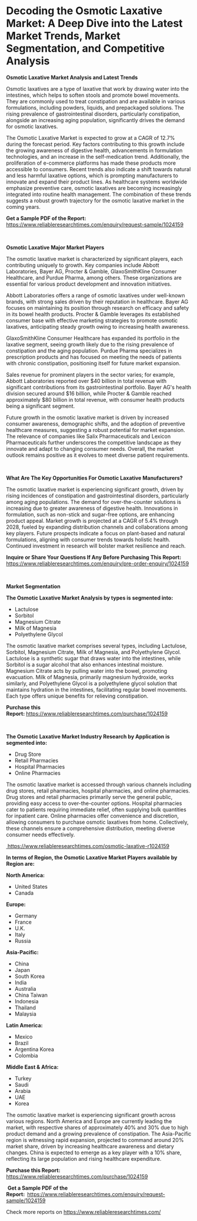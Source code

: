 <p><h1>Decoding the Osmotic Laxative Market: A Deep Dive into the Latest Market Trends, Market Segmentation, and Competitive Analysis</h1></p><p><strong>Osmotic Laxative Market Analysis and Latest Trends</strong></p>
<p><p>Osmotic laxatives are a type of laxative that work by drawing water into the intestines, which helps to soften stools and promote bowel movements. They are commonly used to treat constipation and are available in various formulations, including powders, liquids, and prepackaged solutions. The rising prevalence of gastrointestinal disorders, particularly constipation, alongside an increasing aging population, significantly drives the demand for osmotic laxatives.</p><p>The Osmotic Laxative Market is expected to grow at a CAGR of 12.7% during the forecast period. Key factors contributing to this growth include the growing awareness of digestive health, advancements in formulation technologies, and an increase in the self-medication trend. Additionally, the proliferation of e-commerce platforms has made these products more accessible to consumers. Recent trends also indicate a shift towards natural and less harmful laxative options, which is prompting manufacturers to innovate and expand their product lines. As healthcare systems worldwide emphasize preventive care, osmotic laxatives are becoming increasingly integrated into routine health management. The combination of these trends suggests a robust growth trajectory for the osmotic laxative market in the coming years.</p></p>
<p><strong>Get a Sample PDF of the Report:&nbsp;</strong> <a href="https://www.reliableresearchtimes.com/enquiry/request-sample/1024159?utm_campaign=2009&utm_medium=2&utm_source=Github&utm_content=ia&utm_term=06032025&utm_id=osmotic-laxative">https://www.reliableresearchtimes.com/enquiry/request-sample/1024159</a></p>
<p>&nbsp;</p>
<p><strong>Osmotic Laxative Major Market Players</strong></p>
<p><p>The osmotic laxative market is characterized by significant players, each contributing uniquely to growth. Key companies include Abbott Laboratories, Bayer AG, Procter & Gamble, GlaxoSmithKline Consumer Healthcare, and Purdue Pharma, among others. These organizations are essential for various product development and innovation initiatives.</p><p>Abbott Laboratories offers a range of osmotic laxatives under well-known brands, with strong sales driven by their reputation in healthcare. Bayer AG focuses on maintaining its position through research on efficacy and safety in its bowel health products. Procter & Gamble leverages its established consumer base with effective marketing strategies to promote osmotic laxatives, anticipating steady growth owing to increasing health awareness.</p><p>GlaxoSmithKline Consumer Healthcare has expanded its portfolio in the laxative segment, seeing growth likely due to the rising prevalence of constipation and the aging population. Purdue Pharma specializes in prescription products and has focused on meeting the needs of patients with chronic constipation, positioning itself for future market expansion. </p><p>Sales revenue for prominent players in the sector varies; for example, Abbott Laboratories reported over $40 billion in total revenue with significant contributions from its gastrointestinal portfolio. Bayer AG's health division secured around $16 billion, while Procter & Gamble reached approximately $80 billion in total revenue, with consumer health products being a significant segment.</p><p>Future growth in the osmotic laxative market is driven by increased consumer awareness, demographic shifts, and the adoption of preventive healthcare measures, suggesting a robust potential for market expansion. The relevance of companies like Salix Pharmaceuticals and Lexicon Pharmaceuticals further underscores the competitive landscape as they innovate and adapt to changing consumer needs. Overall, the market outlook remains positive as it evolves to meet diverse patient requirements.</p></p>
<p>&nbsp;</p>
<p><strong>What Are The Key Opportunities For Osmotic Laxative Manufacturers?</strong></p>
<p><p>The osmotic laxative market is experiencing significant growth, driven by rising incidences of constipation and gastrointestinal disorders, particularly among aging populations. The demand for over-the-counter solutions is increasing due to greater awareness of digestive health. Innovations in formulation, such as non-stick and sugar-free options, are enhancing product appeal. Market growth is projected at a CAGR of 5.4% through 2028, fueled by expanding distribution channels and collaborations among key players. Future prospects indicate a focus on plant-based and natural formulations, aligning with consumer trends towards holistic health. Continued investment in research will bolster market resilience and reach.</p></p>
<p><strong>Inquire or Share Your Questions If Any Before Purchasing This Report:</strong> <a href="https://www.reliableresearchtimes.com/enquiry/pre-order-enquiry/1024159?utm_campaign=2009&utm_medium=2&utm_source=Github&utm_content=ia&utm_term=06032025&utm_id=osmotic-laxative">https://www.reliableresearchtimes.com/enquiry/pre-order-enquiry/1024159</a></p>
<p>&nbsp;</p>
<p><strong>Market Segmentation</strong></p>
<p><strong>The Osmotic Laxative Market Analysis by types is segmented into:</strong></p>
<p><ul><li>Lactulose</li><li>Sorbitol</li><li>Magnesium Citrate</li><li>Milk of Magnesia</li><li>Polyethylene Glycol</li></ul></p>
<p><p>The osmotic laxative market comprises several types, including Lactulose, Sorbitol, Magnesium Citrate, Milk of Magnesia, and Polyethylene Glycol. Lactulose is a synthetic sugar that draws water into the intestines, while Sorbitol is a sugar alcohol that also enhances intestinal moisture. Magnesium Citrate acts by pulling water into the bowel, promoting evacuation. Milk of Magnesia, primarily magnesium hydroxide, works similarly, and Polyethylene Glycol is a polyethylene glycol solution that maintains hydration in the intestines, facilitating regular bowel movements. Each type offers unique benefits for relieving constipation.</p></p>
<p><strong>Purchase this Report:&nbsp;</strong><a href="https://www.reliableresearchtimes.com/purchase/1024159?utm_campaign=2009&utm_medium=2&utm_source=Github&utm_content=ia&utm_term=06032025&utm_id=osmotic-laxative">https://www.reliableresearchtimes.com/purchase/1024159</a></p>
<p>&nbsp;</p>
<p><strong>The Osmotic Laxative Market Industry Research by Application is segmented into:</strong></p>
<p><ul><li>Drug Store</li><li>Retail Pharmacies</li><li>Hospital Pharmacies</li><li>Online Pharmacies</li></ul></p>
<p><p>The osmotic laxative market is accessed through various channels including drug stores, retail pharmacies, hospital pharmacies, and online pharmacies. Drug stores and retail pharmacies primarily serve the general public, providing easy access to over-the-counter options. Hospital pharmacies cater to patients requiring immediate relief, often supplying bulk quantities for inpatient care. Online pharmacies offer convenience and discretion, allowing consumers to purchase osmotic laxatives from home. Collectively, these channels ensure a comprehensive distribution, meeting diverse consumer needs effectively.</p></p>
<p><a href="https://www.reliableresearchtimes.com/osmotic-laxative-r1024159?utm_campaign=2009&utm_medium=2&utm_source=Github&utm_content=ia&utm_term=06032025&utm_id=osmotic-laxative">&nbsp;https://www.reliableresearchtimes.com/osmotic-laxative-r1024159</a></p>
<p><strong>In terms of Region, the Osmotic Laxative Market Players available by Region are:</strong></p>
<p>
    <p> <strong> North America: </strong>
        <ul>
            <li>United States</li>
            <li>Canada</li>
        </ul>
        </p> 
    <p> <strong> Europe: </strong>
        <ul>
            <li>Germany</li>
            <li>France</li>
            <li>U.K.</li>
            <li>Italy</li>
            <li>Russia</li>
        </ul>
        </p> 
    <p> <strong> Asia-Pacific: </strong>
        <ul>
            <li>China</li>
            <li>Japan</li>
            <li>South Korea</li>
            <li>India</li>
            <li>Australia</li>
            <li>China Taiwan</li>
            <li>Indonesia</li>
            <li>Thailand</li>
            <li>Malaysia</li>
        </ul>
        </p> 
    <p> <strong> Latin America: </strong>
        <ul>
            <li>Mexico</li>
            <li>Brazil</li>
            <li>Argentina Korea</li>
            <li>Colombia</li>
        </ul>
        </p> 
    <p> <strong> Middle East & Africa: </strong>
        <ul>
            <li>Turkey</li>
            <li>Saudi</li>
            <li>Arabia</li>
            <li>UAE</li>
            <li>Korea</li>
        </ul>
    </p>
    </p>
<p><p>The osmotic laxative market is experiencing significant growth across various regions. North America and Europe are currently leading the market, with respective shares of approximately 40% and 30% due to high product demand and a growing prevalence of constipation. The Asia-Pacific region is witnessing rapid expansion, projected to command around 20% market share, driven by increasing healthcare awareness and dietary changes. China is expected to emerge as a key player with a 10% share, reflecting its large population and rising healthcare expenditure.</p></p>
<p><strong>Purchase this Report: </strong><a href="https://www.reliableresearchtimes.com/purchase/1024159?utm_campaign=2009&utm_medium=2&utm_source=Github&utm_content=ia&utm_term=06032025&utm_id=osmotic-laxative">https://www.reliableresearchtimes.com/purchase/1024159</a></p>
<p>&nbsp;<strong>Get a Sample PDF of the Report:&nbsp;&nbsp;</strong><a href="https://www.reliableresearchtimes.com/enquiry/request-sample/1024159?utm_campaign=2009&utm_medium=2&utm_source=Github&utm_content=ia&utm_term=06032025&utm_id=osmotic-laxative">https://www.reliableresearchtimes.com/enquiry/request-sample/1024159</a></p>
<p><strong></strong></p>
<p>Check more reports on <a href="https://www.reliableresearchtimes.com/?utm_campaign=2009&utm_medium=2&utm_source=Github&utm_content=ia&utm_term=06032025&utm_id=osmotic-laxative">https://www.reliableresearchtimes.com/</a></p>
